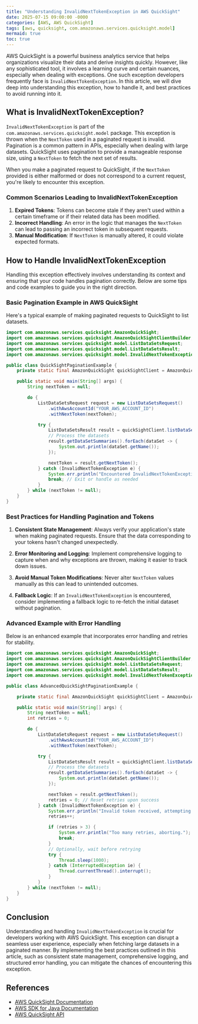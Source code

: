 ```yaml
---
title: "Understanding InvalidNextTokenException in AWS QuickSight"
date: 2025-07-15 09:00:00 -0000
categories: [AWS, AWS QuickSight]
tags: [aws, quicksight, com.amazonaws.services.quicksight.model]
mermaid: true
toc: true
---
```



AWS QuickSight is a powerful business analytics service that helps organizations visualize their data and derive insights quickly. However, like any sophisticated tool, it involves a learning curve and certain nuances, especially when dealing with exceptions. One such exception developers frequently face is `InvalidNextTokenException`. In this article, we will dive deep into understanding this exception, how to handle it, and best practices to avoid running into it.

## What is InvalidNextTokenException?

`InvalidNextTokenException` is part of the `com.amazonaws.services.quicksight.model` package. This exception is thrown when the `NextToken` used in a paginated request is invalid. Pagination is a common pattern in APIs, especially when dealing with large datasets. QuickSight uses pagination to provide a manageable response size, using a `NextToken` to fetch the next set of results.

When you make a paginated request to QuickSight, if the `NextToken` provided is either malformed or does not correspond to a current request, you're likely to encounter this exception. 

### Common Scenarios Leading to InvalidNextTokenException

1. **Expired Tokens**: Tokens can become stale if they aren't used within a certain timeframe or if their related data has been modified.
2. **Incorrect Handling**: An error in the logic that manages the `NextToken` can lead to passing an incorrect token in subsequent requests.
3. **Manual Modification**: If `NextToken` is manually altered, it could violate expected formats.

## How to Handle InvalidNextTokenException

Handling this exception effectively involves understanding its context and ensuring that your code handles pagination correctly. Below are some tips and code examples to guide you in the right direction.

### Basic Pagination Example in AWS QuickSight

Here's a typical example of making paginated requests to QuickSight to list datasets. 

```java
import com.amazonaws.services.quicksight.AmazonQuickSight;
import com.amazonaws.services.quicksight.AmazonQuickSightClientBuilder;
import com.amazonaws.services.quicksight.model.ListDataSetsRequest;
import com.amazonaws.services.quicksight.model.ListDataSetsResult;
import com.amazonaws.services.quicksight.model.InvalidNextTokenException;

public class QuickSightPaginationExample {
    private static final AmazonQuickSight quickSightClient = AmazonQuickSightClientBuilder.standard().build();

    public static void main(String[] args) {
        String nextToken = null;

        do {
            ListDataSetsRequest request = new ListDataSetsRequest()
                .withAwsAccountId("YOUR_AWS_ACCOUNT_ID")
                .withNextToken(nextToken);

            try {
                ListDataSetsResult result = quickSightClient.listDataSets(request);
                // Process the datasets
                result.getDataSetSummaries().forEach(dataSet -> {
                    System.out.println(dataSet.getName());
                });

                nextToken = result.getNextToken();
            } catch (InvalidNextTokenException e) {
                System.err.println("Encountered InvalidNextTokenException: " + e.getMessage());
                break; // Exit or handle as needed
            }
        } while (nextToken != null);
    }
}
```

### Best Practices for Handling Pagination and Tokens

1. **Consistent State Management**: Always verify your application's state when making paginated requests. Ensure that the data corresponding to your tokens hasn't changed unexpectedly.
   
2. **Error Monitoring and Logging**: Implement comprehensive logging to capture when and why exceptions are thrown, making it easier to track down issues. 

3. **Avoid Manual Token Modifications**: Never alter `NextToken` values manually as this can lead to unintended outcomes.

4. **Fallback Logic**: If an `InvalidNextTokenException` is encountered, consider implementing a fallback logic to re-fetch the initial dataset without pagination.

### Advanced Example with Error Handling

Below is an enhanced example that incorporates error handling and retries for stability.

```java
import com.amazonaws.services.quicksight.AmazonQuickSight;
import com.amazonaws.services.quicksight.AmazonQuickSightClientBuilder;
import com.amazonaws.services.quicksight.model.ListDataSetsRequest;
import com.amazonaws.services.quicksight.model.ListDataSetsResult;
import com.amazonaws.services.quicksight.model.InvalidNextTokenException;

public class AdvancedQuickSightPaginationExample {

    private static final AmazonQuickSight quickSightClient = AmazonQuickSightClientBuilder.standard().build();

    public static void main(String[] args) {
        String nextToken = null;
        int retries = 0;

        do {
            ListDataSetsRequest request = new ListDataSetsRequest()
                .withAwsAccountId("YOUR_AWS_ACCOUNT_ID")
                .withNextToken(nextToken);

            try {
                ListDataSetsResult result = quickSightClient.listDataSets(request);
                // Process the datasets
                result.getDataSetSummaries().forEach(dataSet -> {
                    System.out.println(dataSet.getName());
                });

                nextToken = result.getNextToken();
                retries = 0; // Reset retries upon success
            } catch (InvalidNextTokenException e) {
                System.err.println("Invalid token received, attempting retry: " + e.getMessage());
                retries++;

                if (retries > 3) {
                    System.err.println("Too many retries, aborting.");
                    break;
                }
                // Optionally, wait before retrying
                try {
                    Thread.sleep(1000);
                } catch (InterruptedException ie) {
                    Thread.currentThread().interrupt();
                }
            }
        } while (nextToken != null);
    }
}
```

## Conclusion

Understanding and handling `InvalidNextTokenException` is crucial for developers working with AWS QuickSight. This exception can disrupt a seamless user experience, especially when fetching large datasets in a paginated manner. By implementing the best practices outlined in this article, such as consistent state management, comprehensive logging, and structured error handling, you can mitigate the chances of encountering this exception.

## References

- [AWS QuickSight Documentation](https://docs.aws.amazon.com/quicksight/latest/userguide/what-is.html)
- [AWS SDK for Java Documentation](https://docs.aws.amazon.com/sdk-for-java/latest/developer-guide/home.html)
- [AWS QuickSight API](https://docs.aws.amazon.com/quicksight/latest/APIReference/Welcome.html)